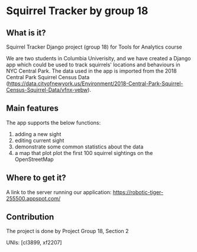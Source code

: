 # Squirrel Tracker by group 18

## What is it?

Squirrel Tracker Django project (group 18) for Tools for Analytics course

We are two students in Columbia Univerisity, and we have created a Django app which could be used to track squirrels' locations and behaviours in NYC Central Park. The data used in the app is imported from the 2018 Central Park Squirrel Census Data (https://data.cityofnewyork.us/Environment/2018-Central-Park-Squirrel-Census-Squirrel-Data/vfnx-vebw).

## Main features

The app supports the below functions:
1) adding a new sight
2) editing current sight
3) demonstrate some common statistics about the data
3) a map that plot plot the first 100 squirrel sightings on the OpenStreetMap

## Where to get it?

A link to the server running our application: https://robotic-tiger-255500.appspot.com/

## Contribution

The project is done by Project Group 18, Section 2

UNIs: [cl3899, xf2207]
